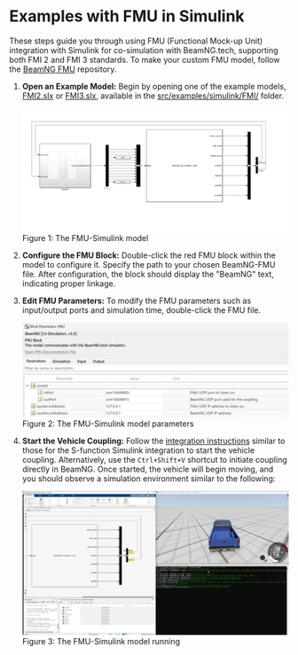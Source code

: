 # Examples with FMU in Simulink

These steps guide you through using FMU (Functional Mock-up Unit) integration with Simulink for co-simulation with BeamNG.tech, supporting both FMI 2 and FMI 3 standards. To make your custom FMU model, follow the [BeamNG FMU](https://github.com/BeamNG/BeamNG-FMU) repository. 

1. **Open an Example Model:**
   Begin by opening one of the example models, [FMI2.slx](src/examples/simulink/FMI/FMI2.slx) or [FMI3.slx](src/examples/simulink/FMI/FMI3.slx), available in the [src/examples/simulink/FMI/](src/examples/simulink/FMI/) folder.

   ![FMU-Simulink Model](media/FMI.png)
    Figure 1: The FMU-Simulink model

2. **Configure the FMU Block:**
   Double-click the red FMU block within the model to configure it. Specify the path to your chosen BeamNG-FMU file. After configuration, the block should display the "BeamNG" text, indicating proper linkage.

3. **Edit FMU Parameters:**
   To modify the FMU parameters such as input/output ports and simulation time, double-click the FMU file. 

   ![FMU Parameters](media/fmu_parameters.png)
    Figure 2: The FMU-Simulink model parameters

4. **Start the Vehicle Coupling:**
   Follow the [integration instructions](Readme.md#fmu_instructions) similar to those for the S-function Simulink integration to start the vehicle coupling. Alternatively, use the `Ctrl+Shift+V` shortcut to initiate coupling directly in BeamNG. Once started, the vehicle will begin moving, and you should observe a simulation environment similar to the following:

   ![Running FMU-Simulink Integration](media/fmu_simulink_running.jpg)
    Figure 3: The FMU-Simulink model running
